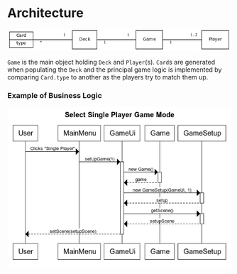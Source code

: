# Architecture

![Class Diagram](./class_diagram.png)

`Game` is the main object holding `Deck` and `Player`(s). `Card`s are generated when populating the `Deck` and the principal game logic is implemented by comparing `Card.type` to another as the players try to match them up.

### Example of Business Logic

![New Game Sequence Diagram](./new_game_diagram.png)
